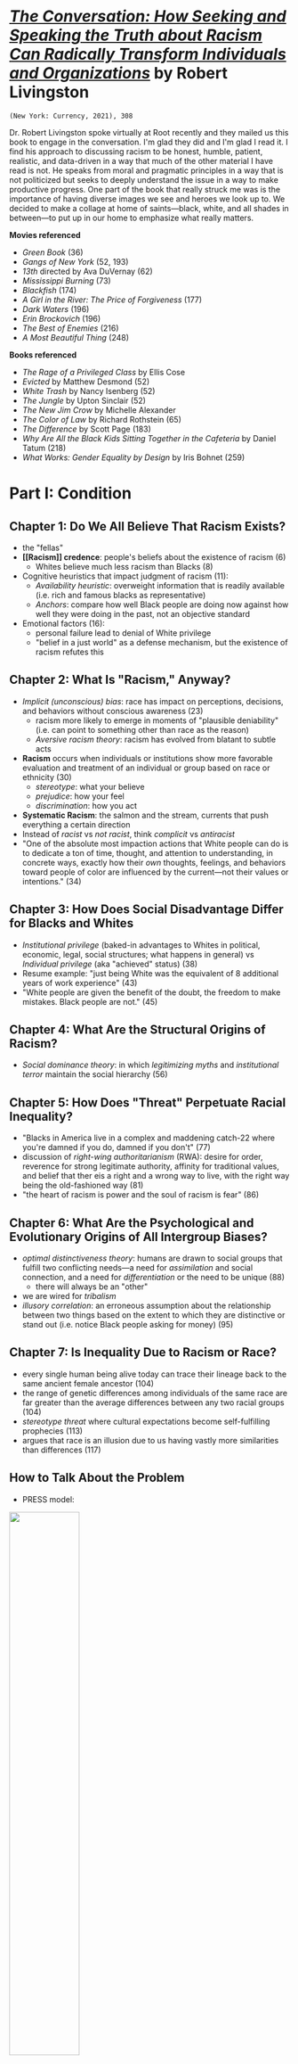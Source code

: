 
# [*The Conversation: How Seeking and Speaking the Truth about Racism Can Radically Transform Individuals and Organizations*](https://www.amazon.com/Conversation-Radically-Transform-Individuals-Organizations/dp/0593238567/ref=sr_1_1?crid=CEYWC8VZ5JOE&dchild=1&keywords=the+conversation+robert+livingston&qid=1614820585&sprefix=The+Conversation+rob%2Caps%2C182&sr=8-1) by Robert Livingston

`(New York: Currency, 2021), 308`

Dr. Robert Livingston spoke virtually at Root recently and they mailed us this book to engage in the conversation. I'm glad they did and I'm glad I read it. I find his approach to discussing racism to be honest, humble, patient, realistic, and data-driven in a way that much of the other material I have read is not. He speaks from moral and pragmatic principles in a way that is not politicized but seeks to deeply understand the issue in a way to make productive progress. One part of the book that really struck me was is the importance of having diverse images we see and heroes we look up to. We decided to make a collage at home of saints—black, white, and all shades in between—to put up in our home to emphasize what really matters.

**Movies referenced**
- *Green Book* (36)
- *Gangs of New York* (52, 193)
- *13th* directed by Ava DuVernay (62)
- *Mississippi Burning* (73)
- *Blackfish* (174)
- *A Girl in the River: The Price of Forgiveness* (177)
- *Dark Waters* (196)
- *Erin Brockovich* (196)
- *The Best of Enemies* (216)
- *A Most Beautiful Thing* (248)

**Books referenced**
- *The Rage of a Privileged Class* by Ellis Cose
- *Evicted* by Matthew Desmond (52)
- *White Trash* by Nancy Isenberg (52)
- *The Jungle* by Upton Sinclair (52)
- *The New Jim Crow* by Michelle Alexander
- *The Color of Law* by Richard Rothstein (65)
- *The Difference* by Scott Page (183)
- *Why Are All the Black Kids Sitting Together in the Cafeteria* by Daniel Tatum (218)
- *What Works: Gender Equality by Design* by Iris Bohnet (259)

# Part I: Condition

## Chapter 1: Do We All Believe That Racism Exists?
- the "fellas"
- **[[Racism]] credence**: people's beliefs about the existence of racism (6)
    - Whites believe much less racism than Blacks (8)
- Cognitive heuristics that impact judgment of racism (11):
    - *Availability heuristic*: overweight information that is readily available (i.e. rich and famous blacks as representative)
    - *Anchors*: compare how well Black people are doing now against how well they were doing in the past, not an objective standard
- Emotional factors (16):
  - personal failure lead to denial of White privilege
  - "belief in a just world" as a defense mechanism, but the existence of racism refutes this

## Chapter 2: What Is "Racism," Anyway?
- *Implicit (unconscious) bias*: race has impact on perceptions, decisions, and behaviors without conscious awareness (23)
    - racism more likely to emerge in moments of "plausible deniability" (i.e. can point to something other than race as the reason)
    - *Aversive racism theory*: racism has evolved from blatant to subtle acts
- **Racism** occurs when individuals or institutions show more favorable evaluation and treatment of an individual or group based on race or ethnicity (30)
  - *stereotype*: what your believe
  - *prejudice*: how your feel
  - *discrimination*: how you act
- **Systematic Racism**: the salmon and the stream, currents that push everything a certain direction
- Instead of *racist* vs *not racist*, think *complicit* vs *antiracist*
- "One of the absolute most impaction actions that White people can do is to dedicate a ton of time, thought, and attention to understanding, in concrete ways, exactly how their *own* thoughts, feelings, and behaviors toward people of color are influenced by the current—not their values or intentions." (34)

## Chapter 3: How Does Social Disadvantage Differ for Blacks and Whites
- *Institutional privilege* (baked-in advantages to Whites in political, economic, legal, social structures; what happens in general) vs *Individual privilege* (aka "achieved" status) (38)
- Resume example: "just being White was the equivalent of 8 additional years of work experience" (43)
- "White people are given the benefit of the doubt, the freedom to make mistakes. Black people are not." (45)

## Chapter 4: What Are the Structural Origins of Racism?
- *Social dominance theory*: in which *legitimizing myths* and *institutional terror* maintain the social hierarchy (56)

## Chapter 5: How Does "Threat" Perpetuate Racial Inequality?
- "Blacks in America live in a complex and maddening catch-22 where you're damned if you do, damned if you don't" (77)
- discussion of *right-wing authoritarianism* (RWA): desire for order, reverence for strong legitimate authority, affinity for traditional values, and belief that ther eis a right and a wrong way to live, with the right way being the old-fashioned way (81)
- "the heart of racism is power and the soul of racism is fear" (86)

## Chapter 6: What Are the Psychological and Evolutionary Origins of All Intergroup Biases?
- *optimal distinctiveness theory*: humans are drawn to social groups that fulfill two conflicting needs—a need for *assimilation* and social connection, and a need for *differentiation* or the need to be unique (88)
  - there will always be an "other"
- we are wired for *tribalism*
- *illusory correlation*: an erroneous assumption about the relationship between two things based on the extent to which they are distinctive or stand out (i.e. notice Black people asking for money) (95)

## Chapter 7: Is Inequality Due to Racism or Race?
- every single human being alive today can trace their lineage back to the same ancient female ancestor (104)
- the range of genetic differences among individuals of the same race are far greater than the average differences between any two racial groups (104)
- *stereotype threat* where cultural expectations become self-fulfilling prophecies (113)
- argues that race is an illusion due to us having vastly more similarities than differences (117)

## How to Talk About the Problem

- PRESS model:
<img src="https://hbr.org/resources/images/article_assets/2020/08/R2005D_LIVINGSTON_ROADMAP-1200x1072.png" width="50%"/>

- Rule 1: Gather the facts...and Make Space for the Feelings
- Rule 2: Make People Feel Affirmed When Possible
- Rule 3: Focus on the Problem, Not the Person
- Rule 4: Show Curiosity, Not Animosity


# Part II: The Conversation 

## Chapter 8: How Much Doe White People Care About Racism?
- relative prioritization of human values (158)

## Chapter 9: The Moral Cost of Condoning Racism
- *Equality*: everyone gets the same thing
- *Equity*: treat people differently in a way that makes sense
- being moral means doing no harm, racism hurts people, therefore racism is immoral (169)
- discussion of *distal impact*: slavery was a long time ago so minimize racism today (171)
- *Five Foundations Model of Morality*: harm, fairness, loyalty, authority, purity (177+)
    - compare chart on 178 with discussion of Jesus on 179

## Chapter 10: The Practical Importance of Redressing Racism
- *superadditivity*: with diverse components, the whole of a set is greater than the sum of the parts (183)
- Not sufficient to have diverse people on teams, also need to recognize and utilize the unique capabilities they bring (185)
- business case and moral case for diversity go together (188)
- *integration-and-learning* model: diversity is an asset unto itself (190)
- "When the social justice tide comes in, all boats rise" (196)


# Part III: Correction

## Chapter 11: What Everyone Can Do to Promote Racial Equity
- Racism is a solvable problem (210)
- prejudice without discrimination: we don't necessarily have control over our prejudices (how we feel), but we do have control over our acts of discrimination (act) (212)
- *contact hypothesis*: seek repetitive contact with out-groups (213)
    - requires equal status, friendship potential, institutional sanction, and common goals
- Power asymmetries: Black people don't have a choice about interracial interaction, whereas White people do (218)
- Needing to "code switch" makes authenticity challenging (218)
- Advice: 
  - be mindful of societal-level power differences (systematic racism) without perpetuating them yourself (219)
  - be respectful (not always the same as being polite)
- *decategorization* and *recategorization* as means of emphasizing aspects other than race (221)
  - add other categories to people 
  - use implementation intentions like "If X,...then Y" (cf *Atomic Habits*)
- be mindful of the images that surround you, the heroes in your stories, etc. (226)
- *hypocrisy induction*: pointing out the discrepancy between what people practice and what they preach
- a more secure and happy person is a more tolerant person: practice self-affirmation (229)
- 
- **Summary strategies for reducing implicit bias and discriminatory behavior**:
  - seek intergroup contact
  - decategorization
  - recategorization
  - implementation intentions
  - vivid counterstereotypicality
  - hypocrisy induction
  - self-affirmation
  - confront bias
  - choose 3-4 antiracist behaviors and practice them regularly

## Chapter 12: How Leaders and Organizations Can Create Grater Racial Equity
- requires the support of top leaders (247)
- know *why* this is important (247)
- to tell how inclusive a culture is, look what happens when people make mistakes (253)
- art and science of measurement (255+):
  - *convergent validity*: consistent results from different measures
  - *predictive validity*: extent to which a measure correlates with the outcome of interest
  - *statistical banding*: scores within a range do not differ materially from one another so don't rank them
- measurement summary (260):
  1. All measures have flaws
  2. Multiple measures are better than one
  3. Measures do not perfectly predict outcomes of interest
  4. Strict rank ordering of scores capitalizes on noise: use bands instead
  5. Diversity is not incompatible with quality
  6. Outcomes are often determined by variables that are unrelated to talent (i.e. birth month)


